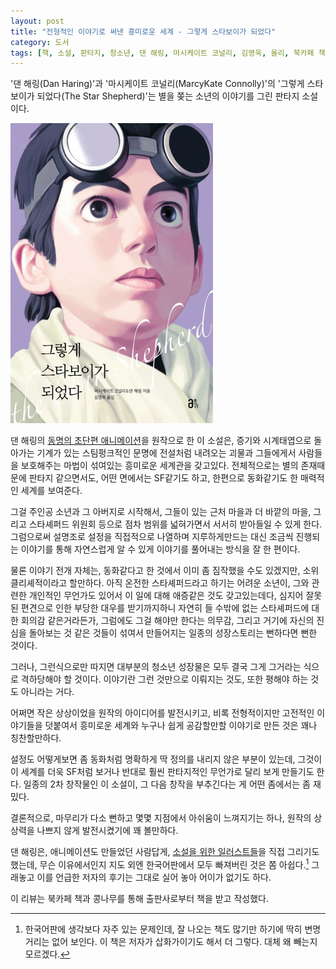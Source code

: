 ```yaml
---
layout: post
title: "전형적인 이야기로 써낸 흥미로운 세계 - 그렇게 스타보이가 되었다"
category: 도서
tags: [책, 소설, 판타지, 청소년, 댄 해링, 마시케이트 코널리, 김영욱, 올리, 북카페 책과 콩나무, 서평]
---
```


'댄 해링(Dan Haring)'과
'마시케이트 코널리(MarcyKate Connolly)'의
'그렇게 스타보이가 되었다(The Star Shepherd)'는
별을 쫒는 소년의 이야기를 그린 판타지 소설이다.

![표지](/images/book/the-star-shepherd-book-h480.jpg)

댄 해링의 [동명의 초단편 애니메이션](https://www.youtube.com/watch?v=_OGOoiU1Sqc)을 원작으로 한 이 소설은,
증기와 시계태엽으로 돌아가는 기계가 있는 스팀펑크적인 문명에
전설처럼 내려오는 괴물과
그들에게서 사람들을 보호해주는 마법이 섞여있는 흥미로운 세계관을 갖고있다.
전체적으로는 별의 존재때문에 판타지 같으면서도,
어떤 면에서는 SF같기도 하고,
한편으로 동화같기도 한 매력적인 세계를 보여준다.

그걸 주인공 소년과 그 아버지로 시작해서,
그들이 있는 근처 마을과 더 바깥의 마을,
그리고 스타셰퍼드 위원회 등으로 점차 범위를 넓혀가면서 서서히 받아들일 수 있게 한다.
그럼으로써 설명조로 설정을 직접적으로 나열하며 지루하게만드는 대신
조금씩 진행되는 이야기를 통해 자연스럽게 알 수 있게 이야기를 풀어내는 방식을 잘 한 편이다.

물론 이야기 전개 자체는, 동화같다고 한 것에서 이미 좀 짐작했을 수도 있겠지만, 소위 클리셰적이라고 할만하다.
아직 온전한 스타셰퍼드라고 하기는 어려운 소년이,
그와 관련한 개인적인 무언가도 있어서
이 일에 대해 애증같은 것도 갖고있는데다,
심지어 잘못된 편견으로 인한 부당한 대우를 받기까지하니 자연히 들 수밖에 없는 스타셰퍼드에 대한 회의감 같은거라든가,
그럼에도 그걸 해야만 한다는 의무감,
그리고 거기에 자신의 진심을 돌아보는 것 같은 것들이 섞여서 만들어지는 일종의 성장스토리는
뻔하다면 뻔한 것이다.

그러나, 그런식으로만 따지면 대부분의 청소년 성장물은 모두 결국 그게 그거라는 식으로 격하당해야 할 것이다.
이야기란 그런 것만으로 이뤄지는 것도, 또한 평해야 하는 것도 아니라는 거다.

어쩌면 작은 상상이었을 원작의 아이디어를 발전시키고,
비록 전형적이지만 고전적인 이야기들을 덧붙여서
흥미로운 세계와 누구나 쉽게 공감할만할 이야기로 만든 것은 꽤나 칭찬할만하다.

설정도 어떻게보면 좀 동화처럼 명확하게 딱 정의를 내리지 않은 부분이 있는데,
그것이 이 세계를 더욱 SF처럼 보거나 반대로 훨씬 판타지적인 무언가로 달리 보게 만들기도 한다.
일종의 2차 창작물인 이 소설이, 그 다음 창작을 부추긴다는 게 어떤 좀에서는 좀 재밌다.

결론적으로, 마무리가 다소 뻔하고 몇몇 지점에서 아쉬움이 느껴지기는 하나,
원작의 상상력을 나쁘지 않게 발전시켰기에 꽤 볼만하다.

댄 해링은, 애니메이션도 만들었던 사람답게,
[소설을 위한 일러스트들](https://www.sourcebooks.com/starshepherd.html)을 직접 그리기도 했는데,
무슨 이유에서인지 지도 외엔 한국어판에서 모두 빠져버린 것은 쫌 아쉽다.[^1]
그래놓고 이를 언급한 저자의 후기는 그대로 실어 놓아 어이가 없기도 하다.

[^1]: 한국어판에 생각보다 자주 있는 문제인데, 잘 나오는 책도 많기만 하기에 딱히 변명거리는 없어 보인다. 이 책은 저자가 삽화가이기도 해서 더 그렇다. 대체 왜 빼는지 모르겠다.



<div class="im im-info">
이 리뷰는 북카페 책과 콩나무를 통해 출판사로부터 책을 받고 작성했다.
</div>
